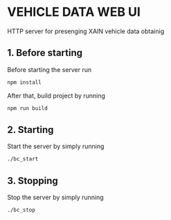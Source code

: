 # VEHICLE DATA WEB UI
HTTP server for presenging XAIN vehicle data obtainig

## 1. Before starting
Before starting the server run
```bash
npm install
```

After that, build project by running
```bash
npm run build
```

## 2. Starting
Start the server by simply running
```bash
./bc_start
```

## 3. Stopping
Stop the server by simply running
```bash
./bc_stop
```
